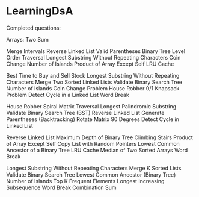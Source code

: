 # LearningDsA

Completed questions:

Arrays: Two Sum

Merge Intervals
Reverse Linked List
Valid Parentheses
Binary Tree Level Order Traversal
Longest Substring Without Repeating Characters
Coin Change
Number of Islands
Product of Array Except Self
LRU Cache

Best Time to Buy and Sell Stock
Longest Substring Without Repeating Characters
Merge Two Sorted Linked Lists
Validate Binary Search Tree
Number of Islands
Coin Change Problem
House Robber
0/1 Knapsack Problem
Detect Cycle in a Linked List
Word Break

House Robber
Spiral Matrix Traversal
Longest Palindromic Substring
Validate Binary Search Tree (BST)
Reverse Linked List
Generate Parentheses (Backtracking)
Rotate Matrix 90 Degrees
Detect Cycle in Linked List


Reverse Linked List
Maximum Depth of Binary Tree
Climbing Stairs
Product of Array Except Self
Copy List with Random Pointers
Lowest Common Ancestor of a Binary Tree
LRU Cache
Median of Two Sorted Arrays
Word Break


Longest Substring Without Repeating Characters
Merge K Sorted Lists
Validate Binary Search Tree
Lowest Common Ancestor (Binary Tree)
Number of Islands
Top K Frequent Elements
Longest Increasing Subsequence
Word Break
Combination Sum